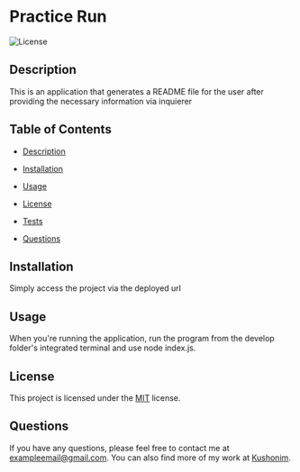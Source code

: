 # Practice Run

![License](https://img.shields.io/badge/License-MIT-blue.svg)

## Description
This is an application that generates a README file for the user after providing the necessary information via inquierer

## Table of Contents
- [Description](#description)
- [Installation](#installation)
- [Usage](#usage)
- [License](#license)


- [Tests](#tests)
- [Questions](#questions)

## Installation
Simply access the project via the deployed url

## Usage
When you're running the application, run the program from the develop folder's integrated terminal and use node index.js.

## License
This project is licensed under the [MIT](https://opensource.org/licenses/MIT) license.




## Questions
If you have any questions, please feel free to contact me at [exampleemail@gmail.com](mailto:exampleemail@gmail.com). You can also find more of my work at [Kushonim](https://github.com/Kushonim).
